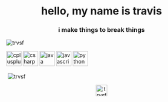 <h1 align="center">hello, my name is travis</h1>
<h3 align="center">i make things to break things</h3>

<p align="left"> <img src="https://komarev.com/ghpvc/?username=trvsf" alt="trvsf" /> </p>

<p align="left"><img src="https://devicons.github.io/devicon/devicon.git/icons/cplusplus/cplusplus-original.svg" alt="cplusplus" width="40" height="40"/> <img src="https://devicons.github.io/devicon/devicon.git/icons/csharp/csharp-original.svg" alt="csharp" width="40" height="40"/> <img src="https://devicons.github.io/devicon/devicon.git/icons/java/java-original-wordmark.svg" alt="java" width="40" height="40"/> <img src="https://devicons.github.io/devicon/devicon.git/icons/javascript/javascript-original.svg" alt="javascript" width="40" height="40"/> <img src="https://devicons.github.io/devicon/devicon.git/icons/python/python-original.svg" alt="python" width="40" height="40"/></p><p>&nbsp;<img align="center" src="https://github-readme-stats.vercel.app/api?username=trvsf&show_icons=true" alt="trvsf" /></p>

<p align="center">
<a href="https://www.youtube.com/c/trvsf" target="blank"><img align="center" src="https://cdn.jsdelivr.net/npm/simple-icons@3.0.1/icons/youtube.svg" alt="trvsf" height="30" width="30" /></a>
</p>